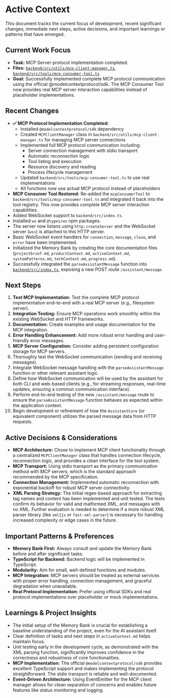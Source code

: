 # Active Context

This document tracks the current focus of development, recent significant changes, immediate next steps, active decisions, and important learnings or patterns that have emerged.

## Current Work Focus

-   **Task:** MCP Server protocol implementation completed.
-   **Files:** [`backend/src/utils/mcp-client-manager.ts`](backend/src/utils/mcp-client-manager.ts), [`backend/src/tools/mcp-consumer-tool.ts`](backend/src/tools/mcp-consumer-tool.ts)
-   **Goal:** Successfully implemented complete MCP protocol communication using the official @modelcontextprotocol/sdk. The MCP Consumer Tool now provides real MCP server interaction capabilities instead of placeholder implementations.

## Recent Changes

-   **✅ MCP Protocol Implementation Completed:** 
    - Installed `@modelcontextprotocol/sdk` dependency
    - Created `MCPClientManager` class in `backend/src/utils/mcp-client-manager.ts` for managing MCP server connections
    - Implemented full MCP protocol communication including:
      - Server connection management with stdio transport
      - Automatic reconnection logic
      - Tool listing and execution
      - Resource discovery and reading
      - Process lifecycle management
    - Updated `backend/src/tools/mcp-consumer-tool.ts` to use real implementations
    - All functions now use actual MCP protocol instead of placeholders
-   **MCP Consumer Tool Restored:** Re-added the `mcpConsumerTool` to `backend/src/tools/mcp-consumer-tool.ts` and integrated it back into the tool registry. This now provides complete MCP server interaction capabilities.
-   Added WebSocket support to `backend/src/index.ts`.
-   Installed `ws` and `@types/ws` npm packages.
-   The server now listens using `http.createServer` and the WebSocket server (`wss`) is attached to this HTTP server.
-   Basic WebSocket event handlers for `connection`, `message`, `close`, and `error` have been implemented.
-   Initialized the Memory Bank by creating the core documentation files (`projectbrief.md`, `productContext.md`, `activeContext.md`, `systemPatterns.md`, `techContext.md`, `progress.md`).
-   Successfully integrated the `parseAssistantMessage` function into [`backend/src/index.ts`](backend/src/index.ts), exposing a new POST route `/assistant/message`.

## Next Steps

1.  **Test MCP Implementation:** Test the complete MCP protocol implementation end-to-end with a real MCP server (e.g., filesystem server).
2.  **Integration Testing:** Ensure MCP operations work smoothly within the existing WebSocket and HTTP frameworks.
3.  **Documentation:** Create examples and usage documentation for the MCP integration.
4.  **Error Handling Enhancement:** Add more robust error handling and user-friendly error messages.
5.  **MCP Server Configuration:** Consider adding persistent configuration storage for MCP servers.
6.  Thoroughly test the WebSocket communication (sending and receiving messages).
7.  Integrate WebSocket message handling with the `parseAssistantMessage` function or other relevant assistant logic.
8.  Define how WebSocket communication will be used by the assistant for both CLI and web-based clients (e.g., for streaming responses, real-time updates, ensuring a common communication interface).
9.  Perform end-to-end testing of the new `/assistant/message` route to ensure the `parseAssistantMessage` function behaves as expected within the application context.
10. Begin development or refinement of how the `AssistantCore` (or equivalent component) utilizes the parsed message data from HTTP requests.

## Active Decisions & Considerations

-   **MCP Architecture:** Chose to implement MCP client functionality through a centralized `MCPClientManager` class that handles connection lifecycle, reconnection logic, and provides a clean interface for the tool system.
-   **MCP Transport:** Using stdio transport as the primary communication method with MCP servers, which is the standard approach recommended by the MCP specification.
-   **Connection Management:** Implemented automatic reconnection with exponential backoff for robust MCP server connectivity.
-   **XML Parsing Strategy:** The initial regex-based approach for extracting tag names and content has been implemented and unit tested. The tests confirm its behavior for valid and malformed XML, and messages with no XML. Further evaluation is needed to determine if a more robust XML parser library (like `xml2js` or `fast-xml-parser`) is necessary for handling increased complexity or edge cases in the future.

## Important Patterns & Preferences

-   **Memory Bank First:** Always consult and update the Memory Bank before and after significant tasks.
-   **TypeScript for Backend:** Backend logic will be implemented in TypeScript.
-   **Modularity:** Aim for small, well-defined functions and modules.
-   **MCP Integration:** MCP servers should be treated as external services with proper error handling, connection management, and graceful degradation when unavailable.
-   **Real Protocol Implementation:** Prefer using official SDKs and real protocol implementations over placeholder or mock implementations.

## Learnings & Project Insights

-   The initial setup of the Memory Bank is crucial for establishing a baseline understanding of the project, even for the AI assistant itself.
-   Clear definition of tasks and next steps in `activeContext.md` helps maintain focus.
-   Unit testing early in the development cycle, as demonstrated with the XML parsing function, significantly improves confidence in the correctness and robustness of core functionalities.
-   **MCP Implementation:** The official `@modelcontextprotocol/sdk` provides excellent TypeScript support and makes implementing the protocol straightforward. The stdio transport is reliable and well-documented.
-   **Event-Driven Architecture:** Using EventEmitter for the MCP client manager allows for clean separation of concerns and enables future features like status monitoring and logging.
